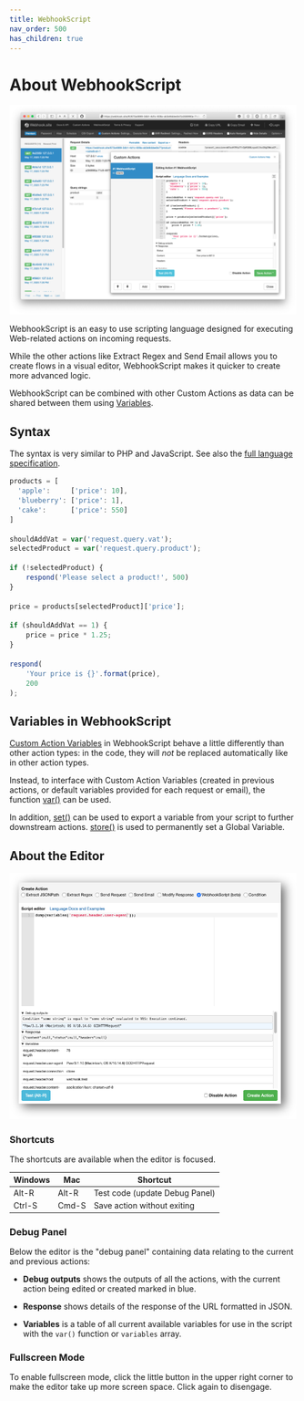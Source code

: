 ```yaml
---
title: WebhookScript
nav_order: 500
has_children: true
---
```


# About WebhookScript

!["WebhookScript" Custom Action screenshot](/images/webhookscript-in-action.png)

WebhookScript is an easy to use scripting language designed for executing Web-related actions on incoming requests. 

While the other actions like Extract Regex and Send Email allows you to create flows in a visual editor, WebhookScript makes it quicker to create more advanced logic.

WebhookScript can be combined with other Custom Actions as data can be shared between them using [Variables](/custom-actions.html#about-variables).

## Syntax

The syntax is very similar to PHP and JavaScript. See also the [full language specification](/webhookscript/reference.html).

```javascript
products = [
  'apple':     ['price': 10],
  'blueberry': ['price': 1],
  'cake':      ['price': 550]
]

shouldAddVat = var('request.query.vat');
selectedProduct = var('request.query.product');

if (!selectedProduct) {
    respond('Please select a product!', 500)
}

price = products[selectedProduct]['price'];

if (shouldAddVat == 1) {
    price = price * 1.25;
}

respond(
    'Your price is {}'.format(price),
    200
);
```

## Variables in WebhookScript

[Custom Action Variables](/custom-actions.html#about-variables) in WebhookScript behave a little differently than other action types: in the code, they will *not* be replaced automatically like in other action types.

Instead, to interface with Custom Action Variables (created in previous actions, or default variables provided for each request or email), the function [var()](/webhookscript/functions.html#varstring-variable_name-mixed) can be used.

In addition, [set()](/webhookscript/functions.html#setstring-variable_name-string-variable_value) can be used to export a variable from your script to further downstream actions.  [store()](/webhookscript/functions.html#storestring-global_variable_name-any-value-any) is used to permanently set a Global Variable.

## About the Editor

!["WebhookScript" Custom Action screenshot](/images/webhookscript-action.png)

### Shortcuts

The shortcuts are available when the editor is focused.

| Windows  | Mac     | Shortcut                       |
|----------|---------|--------------------------------|
| Alt-R    | Alt-R   | Test code (update Debug Panel) |
| Ctrl-S   | Cmd-S   | Save action without exiting    |

### Debug Panel

Below the editor is the "debug panel" containing data relating to the current and previous actions:

* **Debug outputs** shows the outputs of all the actions, with the current action being edited or created marked in blue.

* **Response** shows details of the response of the URL formatted in JSON.

* **Variables** is a table of all current available variables for use in the script with the `var()` function or `variables` array.

### Fullscreen Mode

To enable fullscreen mode, click the little button in the upper right corner to make the editor take up more screen space. Click again to disengage.